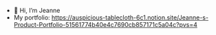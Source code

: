- 👋 Hi, I’m Jeanne
- My portfolio: https://auspicious-tablecloth-6c1.notion.site/Jeanne-s-Product-Portfolio-51561774b40e4c7690cb857171c5a04c?pvs=4
<!---
jeannezhangr/jeannezhangr is a ✨ special ✨ repository because its `README.md` (this file) appears on your GitHub profile.
You can click the Preview link to take a look at your changes.
--->

